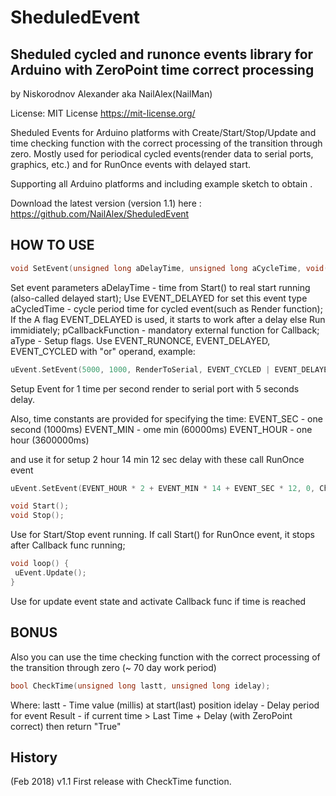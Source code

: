 # SheduledEvent

## Sheduled cycled and runonce events library for Arduino with ZeroPoint time correct processing

by Niskorodnov Alexander aka NailAlex(NailMan)

License: MIT License
https://mit-license.org/ 

Sheduled Events for Arduino platforms with Create/Start/Stop/Update and time checking function with the correct processing of the transition through zero.
Mostly used for periodical cycled events(render data to serial ports, graphics, etc.) and for RunOnce events with delayed start.

Supporting all Arduino platforms  and including example sketch to obtain . 

Download the latest version (version 1.1) here :
https://github.com/NailAlex/SheduledEvent


## HOW TO USE

```c++
void SetEvent(unsigned long aDelayTime, unsigned long aCycleTime, void(*pCallbackFunction)(void), uint8_t aType);
```
Set event parameters
aDelayTime - time from Start() to real start running (also-called delayed start); Use EVENT_DELAYED for set this event type
aCycledTime - cycle period time for cycled event(such as Render function); If the A flag EVENT_DELAYED is used, it starts to work after a delay else Run immidiately;
pCallbackFunction - mandatory external function for Callback;
aType - Setup flags. Use EVENT_RUNONCE, EVENT_DELAYED, EVENT_CYCLED with "or" operand, example:

```c++
uEvent.SetEvent(5000, 1000, RenderToSerial, EVENT_CYCLED | EVENT_DELAYED);
```
Setup Event for 1 time per second render to serial port with 5 seconds delay.

Also, time constants are provided for specifying the time:
EVENT_SEC - one second (1000ms)
EVENT_MIN - ome min (60000ms)
EVENT_HOUR - one hour (3600000ms)

and use it for setup 2 hour 14 min 12 sec delay with these call RunOnce event
```c++
uEvent.SetEvent(EVENT_HOUR * 2 + EVENT_MIN * 14 + EVENT_SEC * 12, 0, ChangeTheCounter, EVENT_RUNONCE | EVENT_DELAYED);
```

```c++
void Start();
void Stop();
```

Use for Start/Stop event running.
If call Start() for RunOnce event, it stops after Callback func running;

```c++
void loop() {
 uEvent.Update();
}
```
Use for update event state and activate Callback func if time is reached

## BONUS

Also you can use the time checking function with the correct processing of the transition through zero (~ 70 day work period)
```c++
bool CheckTime(unsigned long lastt, unsigned long idelay);
```
Where:
lastt - Time value (millis) at start(last) position
idelay - Delay period for event
Result - if current time > Last Time + Delay (with ZeroPoint correct) then return "True"

## History
(Feb 2018) v1.1 First release with CheckTime function. 